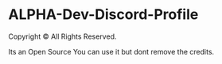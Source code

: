 # ALPHA-Dev-Discord-Profile

Copyright :copyright: All Rights Reserved.

Its an Open Source You can use it but dont remove the credits.
